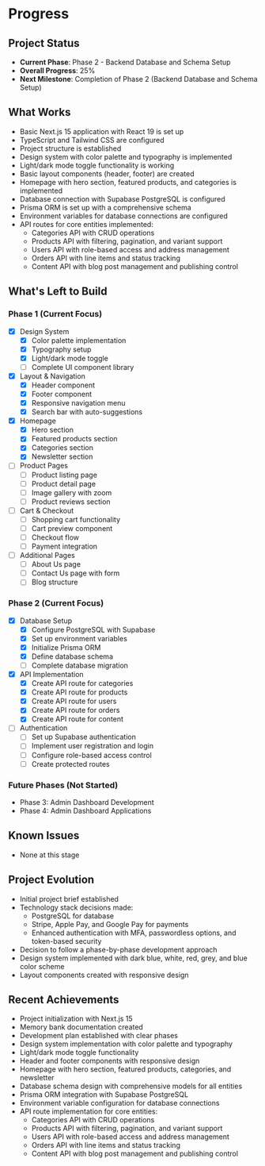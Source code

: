 # Progress

## Project Status
- **Current Phase**: Phase 2 - Backend Database and Schema Setup
- **Overall Progress**: 25%
- **Next Milestone**: Completion of Phase 2 (Backend Database and Schema Setup)

## What Works
- Basic Next.js 15 application with React 19 is set up
- TypeScript and Tailwind CSS are configured
- Project structure is established
- Design system with color palette and typography is implemented
- Light/dark mode toggle functionality is working
- Basic layout components (header, footer) are created
- Homepage with hero section, featured products, and categories is implemented
- Database connection with Supabase PostgreSQL is configured
- Prisma ORM is set up with a comprehensive schema
- Environment variables for database connections are configured
- API routes for core entities implemented:
  - Categories API with CRUD operations
  - Products API with filtering, pagination, and variant support
  - Users API with role-based access and address management
  - Orders API with line items and status tracking
  - Content API with blog post management and publishing control

## What's Left to Build
### Phase 1 (Current Focus)
- [x] Design System
  - [x] Color palette implementation
  - [x] Typography setup
  - [x] Light/dark mode toggle
  - [ ] Complete UI component library
- [x] Layout & Navigation
  - [x] Header component
  - [x] Footer component
  - [x] Responsive navigation menu
  - [x] Search bar with auto-suggestions
- [x] Homepage
  - [x] Hero section
  - [x] Featured products section
  - [x] Categories section
  - [x] Newsletter section
- [ ] Product Pages
  - [ ] Product listing page
  - [ ] Product detail page
  - [ ] Image gallery with zoom
  - [ ] Product reviews section
- [ ] Cart & Checkout
  - [ ] Shopping cart functionality
  - [ ] Cart preview component
  - [ ] Checkout flow
  - [ ] Payment integration
- [ ] Additional Pages
  - [ ] About Us page
  - [ ] Contact Us page with form
  - [ ] Blog structure

### Phase 2 (Current Focus)
- [x] Database Setup
  - [x] Configure PostgreSQL with Supabase
  - [x] Set up environment variables
  - [x] Initialize Prisma ORM
  - [x] Define database schema
  - [ ] Complete database migration
- [x] API Implementation
  - [x] Create API route for categories
  - [x] Create API route for products
  - [x] Create API route for users
  - [x] Create API route for orders
  - [x] Create API route for content
- [ ] Authentication
  - [ ] Set up Supabase authentication
  - [ ] Implement user registration and login
  - [ ] Configure role-based access control
  - [ ] Create protected routes

### Future Phases (Not Started)
- Phase 3: Admin Dashboard Development
- Phase 4: Admin Dashboard Applications

## Known Issues
- None at this stage

## Project Evolution
- Initial project brief established
- Technology stack decisions made:
  - PostgreSQL for database
  - Stripe, Apple Pay, and Google Pay for payments
  - Enhanced authentication with MFA, passwordless options, and token-based security
- Decision to follow a phase-by-phase development approach
- Design system implemented with dark blue, white, red, grey, and blue color scheme
- Layout components created with responsive design

## Recent Achievements
- Project initialization with Next.js 15
- Memory bank documentation created
- Development plan established with clear phases
- Design system implementation with color palette and typography
- Light/dark mode toggle functionality
- Header and footer components with responsive design
- Homepage with hero section, featured products, categories, and newsletter
- Database schema design with comprehensive models for all entities
- Prisma ORM integration with Supabase PostgreSQL
- Environment variable configuration for database connections
- API route implementation for core entities:
  - Categories API with CRUD operations
  - Products API with filtering, pagination, and variant support
  - Users API with role-based access and address management
  - Orders API with line items and status tracking
  - Content API with blog post management and publishing control
